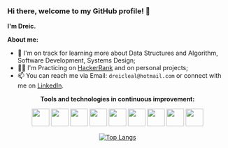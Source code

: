 ### Hi there, welcome to my GitHub profile! 👋


**I'm Dreic.**



**About me:**
- 🌱 I'm on track for learning more about Data Structures and Algorithm, Software Development, Systems Design;
- 👨‍💻 I'm Practicing on [HackerRank](https://www.hackerrank.com/dreicleal) and on personal projects;
- 📫 You can reach me via Email: ```dreicleal@hotmail.com``` or connect with me on [LinkedIn](https://www.linkedin.com/in/dreicleal/).


<div align="center">
          
**Tools and technologies in continuous improvement:**

<div>
          <img src="https://cdn.jsdelivr.net/gh/devicons/devicon/icons/html5/html5-plain-wordmark.svg" width="40" height="40"/>
          <img src="https://cdn.jsdelivr.net/gh/devicons/devicon/icons/css3/css3-plain-wordmark.svg" width="40" height="40"/>
          <img src="https://cdn.jsdelivr.net/gh/devicons/devicon/icons/react/react-original.svg" width="40" height="40"/>
          <img src="https://cdn.jsdelivr.net/gh/devicons/devicon/icons/nextjs/nextjs-original.svg" width="40" height="40"/>
          <img src="https://cdn.jsdelivr.net/gh/devicons/devicon/icons/typescript/typescript-plain.svg" width="40" height="40"/>
          <img src="https://cdn.jsdelivr.net/gh/devicons/devicon/icons/postgresql/postgresql-original.svg" width="40" height="40"/>
          <img src="https://cdn.jsdelivr.net/gh/devicons/devicon/icons/express/express-original.svg" width="40" height="40"/>
          <img src="https://cdn.jsdelivr.net/gh/devicons/devicon/icons/git/git-original.svg" width="40" height="40"/>
          <img src="https://cdn.jsdelivr.net/gh/devicons/devicon/icons/python/python-original.svg" width="40" height="40" />
</div>


          

[![Top Langs](https://github-readme-stats.vercel.app/api/top-langs/?username=DreicLeal&layout=compact)](https://github.com/DreicLeal/github-readme-stats)
</div>
          
